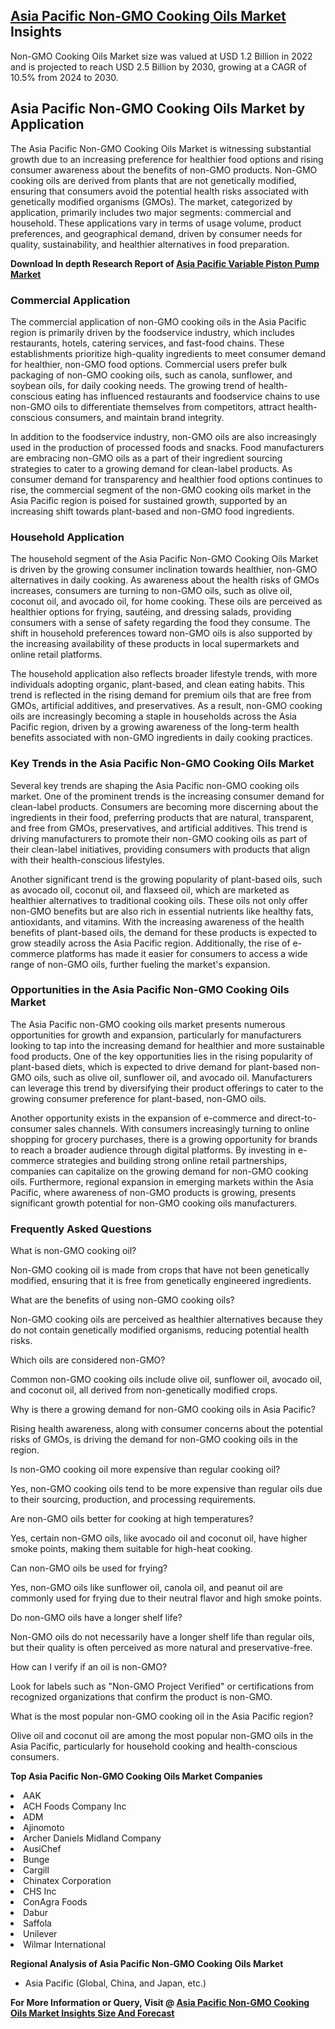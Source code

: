 <h2><a href="https://www.verifiedmarketreports.com/download-sample/?rid=396884&amp;utm_source=Github-Feb&amp;utm_medium=225" target="_blank">Asia Pacific Non-GMO Cooking Oils Market</a> Insights</h2><p>Non-GMO Cooking Oils Market size was valued at USD 1.2 Billion in 2022 and is projected to reach USD 2.5 Billion by 2030, growing at a CAGR of 10.5% from 2024 to 2030.</p><p><h2>Asia Pacific Non-GMO Cooking Oils Market by Application</h2> <p>The Asia Pacific Non-GMO Cooking Oils Market is witnessing substantial growth due to an increasing preference for healthier food options and rising consumer awareness about the benefits of non-GMO products. Non-GMO cooking oils are derived from plants that are not genetically modified, ensuring that consumers avoid the potential health risks associated with genetically modified organisms (GMOs). The market, categorized by application, primarily includes two major segments: commercial and household. These applications vary in terms of usage volume, product preferences, and geographical demand, driven by consumer needs for quality, sustainability, and healthier alternatives in food preparation.</p> <p><p><strong>Download In depth Research Report of <a href="https://www.verifiedmarketreports.com/download-sample/?rid=236118&amp;utm_source=Pulse-Dec&amp;utm_medium=225" target="_blank">Asia Pacific Variable Piston Pump Market</a></strong></p></p> <h3>Commercial Application</h3> <p>The commercial application of non-GMO cooking oils in the Asia Pacific region is primarily driven by the foodservice industry, which includes restaurants, hotels, catering services, and fast-food chains. These establishments prioritize high-quality ingredients to meet consumer demand for healthier, non-GMO food options. Commercial users prefer bulk packaging of non-GMO cooking oils, such as canola, sunflower, and soybean oils, for daily cooking needs. The growing trend of health-conscious eating has influenced restaurants and foodservice chains to use non-GMO oils to differentiate themselves from competitors, attract health-conscious consumers, and maintain brand integrity.</p> <p>In addition to the foodservice industry, non-GMO oils are also increasingly used in the production of processed foods and snacks. Food manufacturers are embracing non-GMO oils as a part of their ingredient sourcing strategies to cater to a growing demand for clean-label products. As consumer demand for transparency and healthier food options continues to rise, the commercial segment of the non-GMO cooking oils market in the Asia Pacific region is poised for sustained growth, supported by an increasing shift towards plant-based and non-GMO food ingredients.</p> <h3>Household Application</h3> <p>The household segment of the Asia Pacific Non-GMO Cooking Oils Market is driven by the growing consumer inclination towards healthier, non-GMO alternatives in daily cooking. As awareness about the health risks of GMOs increases, consumers are turning to non-GMO oils, such as olive oil, coconut oil, and avocado oil, for home cooking. These oils are perceived as healthier options for frying, sautéing, and dressing salads, providing consumers with a sense of safety regarding the food they consume. The shift in household preferences toward non-GMO oils is also supported by the increasing availability of these products in local supermarkets and online retail platforms.</p> <p>The household application also reflects broader lifestyle trends, with more individuals adopting organic, plant-based, and clean eating habits. This trend is reflected in the rising demand for premium oils that are free from GMOs, artificial additives, and preservatives. As a result, non-GMO cooking oils are increasingly becoming a staple in households across the Asia Pacific region, driven by a growing awareness of the long-term health benefits associated with non-GMO ingredients in daily cooking practices.</p> <h3>Key Trends in the Asia Pacific Non-GMO Cooking Oils Market</h3> <p>Several key trends are shaping the Asia Pacific non-GMO cooking oils market. One of the prominent trends is the increasing consumer demand for clean-label products. Consumers are becoming more discerning about the ingredients in their food, preferring products that are natural, transparent, and free from GMOs, preservatives, and artificial additives. This trend is driving manufacturers to promote their non-GMO cooking oils as part of their clean-label initiatives, providing consumers with products that align with their health-conscious lifestyles.</p> <p>Another significant trend is the growing popularity of plant-based oils, such as avocado oil, coconut oil, and flaxseed oil, which are marketed as healthier alternatives to traditional cooking oils. These oils not only offer non-GMO benefits but are also rich in essential nutrients like healthy fats, antioxidants, and vitamins. With the increasing awareness of the health benefits of plant-based oils, the demand for these products is expected to grow steadily across the Asia Pacific region. Additionally, the rise of e-commerce platforms has made it easier for consumers to access a wide range of non-GMO oils, further fueling the market's expansion.</p> <h3>Opportunities in the Asia Pacific Non-GMO Cooking Oils Market</h3> <p>The Asia Pacific non-GMO cooking oils market presents numerous opportunities for growth and expansion, particularly for manufacturers looking to tap into the increasing demand for healthier and more sustainable food products. One of the key opportunities lies in the rising popularity of plant-based diets, which is expected to drive demand for plant-based non-GMO oils, such as olive oil, sunflower oil, and avocado oil. Manufacturers can leverage this trend by diversifying their product offerings to cater to the growing consumer preference for plant-based, non-GMO oils.</p> <p>Another opportunity exists in the expansion of e-commerce and direct-to-consumer sales channels. With consumers increasingly turning to online shopping for grocery purchases, there is a growing opportunity for brands to reach a broader audience through digital platforms. By investing in e-commerce strategies and building strong online retail partnerships, companies can capitalize on the growing demand for non-GMO cooking oils. Furthermore, regional expansion in emerging markets within the Asia Pacific, where awareness of non-GMO products is growing, presents significant growth potential for non-GMO cooking oils manufacturers.</p> <h3>Frequently Asked Questions</h3> <p>What is non-GMO cooking oil?</p> <p>Non-GMO cooking oil is made from crops that have not been genetically modified, ensuring that it is free from genetically engineered ingredients.</p> <p>What are the benefits of using non-GMO cooking oils?</p> <p>Non-GMO cooking oils are perceived as healthier alternatives because they do not contain genetically modified organisms, reducing potential health risks.</p> <p>Which oils are considered non-GMO?</p> <p>Common non-GMO cooking oils include olive oil, sunflower oil, avocado oil, and coconut oil, all derived from non-genetically modified crops.</p> <p>Why is there a growing demand for non-GMO cooking oils in Asia Pacific?</p> <p>Rising health awareness, along with consumer concerns about the potential risks of GMOs, is driving the demand for non-GMO cooking oils in the region.</p> <p>Is non-GMO cooking oil more expensive than regular cooking oil?</p> <p>Yes, non-GMO cooking oils tend to be more expensive than regular oils due to their sourcing, production, and processing requirements.</p> <p>Are non-GMO oils better for cooking at high temperatures?</p> <p>Yes, certain non-GMO oils, like avocado oil and coconut oil, have higher smoke points, making them suitable for high-heat cooking.</p> <p>Can non-GMO oils be used for frying?</p> <p>Yes, non-GMO oils like sunflower oil, canola oil, and peanut oil are commonly used for frying due to their neutral flavor and high smoke points.</p> <p>Do non-GMO oils have a longer shelf life?</p> <p>Non-GMO oils do not necessarily have a longer shelf life than regular oils, but their quality is often perceived as more natural and preservative-free.</p> <p>How can I verify if an oil is non-GMO?</p> <p>Look for labels such as "Non-GMO Project Verified" or certifications from recognized organizations that confirm the product is non-GMO.</p> <p>What is the most popular non-GMO cooking oil in the Asia Pacific region?</p> <p>Olive oil and coconut oil are among the most popular non-GMO oils in the Asia Pacific, particularly for household cooking and health-conscious consumers.</p> </p><p><strong>Top Asia Pacific Non-GMO Cooking Oils Market Companies</strong></p><div data-test-id=""><p><li>AAK</li><li> ACH Foods Company Inc</li><li> ADM</li><li> Ajinomoto</li><li> Archer Daniels Midland Company</li><li> AusiChef</li><li> Bunge</li><li> Cargill</li><li> Chinatex Corporation</li><li> CHS Inc</li><li> ConAgra Foods</li><li> Dabur</li><li> Saffola</li><li> Unilever</li><li> Wilmar International</li></p><div><strong>Regional Analysis of&nbsp;Asia Pacific Non-GMO Cooking Oils Market</strong></div><ul><li dir="ltr"><p dir="ltr">Asia Pacific (Global, China, and Japan, etc.)</p></li></ul><p><strong>For More Information or Query, Visit @&nbsp;</strong><strong><a href="https://www.verifiedmarketreports.com/product/non-gmo-cooking-oils-market/?utm_source=Github-Feb&amp;utm_medium=225" target="_blank">Asia Pacific Non-GMO Cooking Oils Market Insights Size And Forecast</a></strong></p></div><h2>&nbsp;</h2><div data-test-id="">&nbsp;</div>
